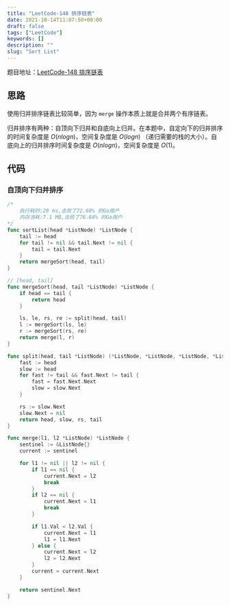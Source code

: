 ```yaml
---
title: "LeetCode-148 排序链表"
date: 2021-10-14T11:07:50+08:00
draft: false
tags: ["LeetCode"]
keywords: []
description: ""
slug: "Sort List"
---
```


题目地址：[LeetCode-148 排序链表](https://leetcode-cn.com/problems/sort-list/)

## 思路

使用归并排序链表比较简单，因为 `merge` 操作本质上就是合并两个有序链表。

归并排序有两种：自顶向下归并和自底向上归并。在本题中，自定向下的归并排序的时间复杂度是 $O(n log n)$，空间复杂度是 $O(log n)$ （递归需要的栈的大小）。自底向上的归并排序时间复杂度是 $O(n log n)$，空间复杂度是 $O(1)$。

## 代码

### 自顶向下归并排序

```go
/*
	执行耗时:28 ms,击败了72.60% 的Go用户
	内存消耗:7.1 MB,击败了76.84% 的Go用户
*/
func sortList(head *ListNode) *ListNode {
	tail := head
	for tail != nil && tail.Next != nil {
		tail = tail.Next
	}
	return mergeSort(head, tail)
}

// [head, tail]
func mergeSort(head, tail *ListNode) *ListNode {
	if head == tail {
		return head
	}

	ls, le, rs, re := split(head, tail)
	l := mergeSort(ls, le)
	r := mergeSort(rs, re)
	return merge(l, r)
}

func split(head, tail *ListNode) (*ListNode, *ListNode, *ListNode, *ListNode) {
	fast := head
	slow := head
	for fast != tail && fast.Next != tail {
		fast = fast.Next.Next
		slow = slow.Next
	}

	rs := slow.Next
	slow.Next = nil
	return head, slow, rs, tail
}

func merge(l1, l2 *ListNode) *ListNode {
	sentinel := &ListNode{}
	current := sentinel

	for l1 != nil || l2 != nil {
		if l1 == nil {
			current.Next = l2
			break
		}
		if l2 == nil {
			current.Next = l1
			break
		}

		if l1.Val < l2.Val {
			current.Next = l1
			l1 = l1.Next
		} else {
			current.Next = l2
			l2 = l2.Next
		}
		current = current.Next
	}

	return sentinel.Next
}
```

